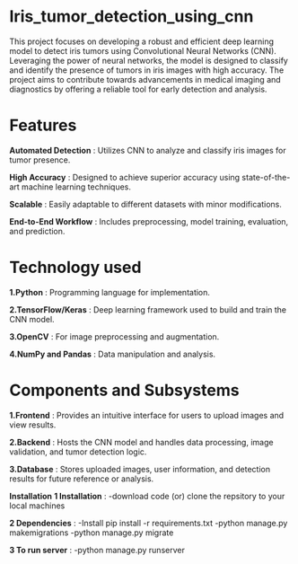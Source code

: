 # **Iris_tumor_detection_using_cnn** <br />

This project focuses on developing a robust and efficient deep learning model to detect iris tumors using Convolutional Neural Networks (CNN). Leveraging the power of neural networks, the model is designed to classify and identify the presence of tumors in iris images with high accuracy. The project aims to contribute towards advancements in medical imaging and diagnostics by offering a reliable tool for early detection and analysis.

# **Features**
**Automated Detection** : Utilizes CNN to analyze and classify iris images for tumor presence.

**High Accuracy** : Designed to achieve superior accuracy using state-of-the-art machine learning techniques.

**Scalable** : Easily adaptable to different datasets with minor modifications.

**End-to-End Workflow** : Includes preprocessing, model training, evaluation, and prediction.

# **Technology used**

**1.Python** : Programming language for implementation.

**2.TensorFlow/Keras** : Deep learning framework used to build and train the CNN model.

**3.OpenCV** : For image preprocessing and augmentation.

**4.NumPy and Pandas** : Data manipulation and analysis.

# **Components and Subsystems**

**1.Frontend** : Provides an intuitive interface for users to upload images and view results.

**2.Backend** : Hosts the CNN model and handles data processing, image validation, and tumor detection logic.

**3.Database** : Stores uploaded images, user information, and detection results for future reference or analysis.

**Installation**
**1 Installation** : -download code (or) clone the repsitory to your local machines

**2 Dependencies** : -Install pip install -r requirements.txt -python manage.py makemigrations -python manage.py migrate

**3 To run server** : -python manage.py runserver
